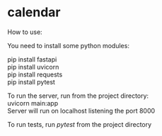 # calendar

How to use:  <br />

You need to install some python modules:

pip install fastapi <br />
pip install uvicorn <br />
pip install requests <br />
pip install pytest <br />

To run the server, run from the project directory: <br />
 uvicorn main:app  <br />
Server will run on localhost listening the port 8000 <br />

To run tests, run *pytest* from the project directory <br />

